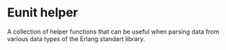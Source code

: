 # Eunit helper
A collection of helper functions that can be useful when parsing data from various data types of the Erlang standart library.
